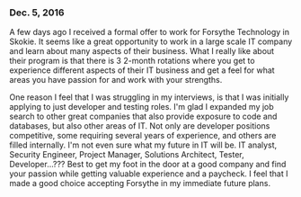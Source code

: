 ### Dec. 5, 2016

A few days ago I received a formal offer to work for Forsythe Technology in Skokie.  It seems like a great opportunity to
work in a large scale IT company and learn about many aspects of their business.  What I really like about their program is
that there is 3 2-month rotations where you get to experience different aspects of their IT business and get a feel for what
areas you have passion for and work with your strengths.

One reason I feel that I was struggling in my interviews, is that I was initially applying to just developer and testing roles.
I'm glad I expanded my job search to other great companies that also provide exposure to code and databases, but also other areas
of IT.  Not only are developer positions competitive, some requiring several years of experience, and others are filled internally.
I'm not even sure what my future in IT will be.  IT analyst, Security Engineer, Project Manager, Solutions Architect, Tester, Developer...???
Best to get my foot in the door at a good company and find your passion while getting valuable experience and a paycheck.  I feel
that I made a good choice accepting Forsythe in my immediate future plans.
